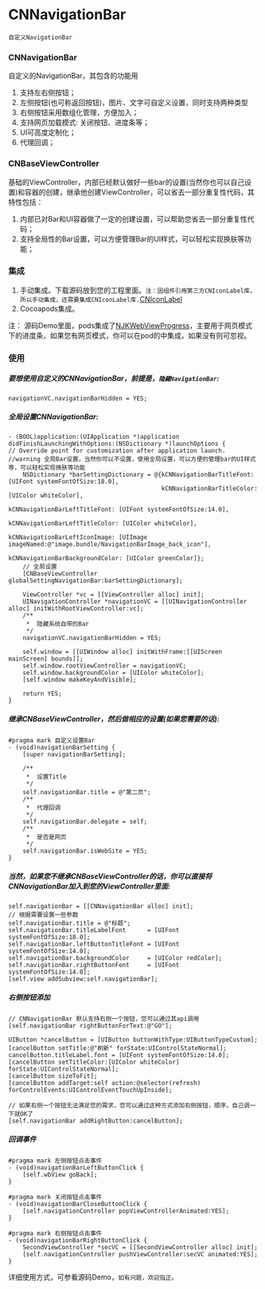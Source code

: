# CNNavigationBar
`自定义NavigationBar`

### CNNavigationBar
自定义的NavigationBar，其包含的功能用 
 
1. 支持左右侧按钮；
2. 左侧按钮(也可称返回按钮)，图片、文字可自定义设置，同时支持两种类型
3. 右侧按钮采用数组化管理，方便加入；
4. 支持网页加载模式: 关闭按钮、进度条等；
5. UI可高度定制化；
6. 代理回调；

### CNBaseViewController
基础的ViewController，内部已经默认做好一些bar的设置(当然你也可以自己设置)和容器的创建，继承他创建ViewController，可以省去一部分重复性代码，其特性包括：

1. 内部已对Bar和UI容器做了一定的创建设置，可以帮助您省去一部分重复性代码；
2. 支持全局性的Bar设置，可以方便管理Bar的UI样式，可以轻松实现换肤等功能；

### 集成
1. 手动集成。下载源码放到您的工程里面。`注：因组件引用第三方CNIconLabel库，所以手动集成，还需要集成CNIconLabel库.`[CNIconLabel](https://github.com/congni/CNIconLabel-OC)
2. Cocoapods集成。

注： 源码Demo里面，pods集成了[NJKWebViewProgress](https://github.com/ninjinkun/NJKWebViewProgress)，主要用于网页模式下的进度条，如果您有网页模式，你可以在pod的中集成，如果没有则可忽视。

### 使用
##### 要想使用自定义的CNNavigationBar，前提是，`隐藏NavigationBar`:

	navigationVC.navigationBarHidden = YES;

##### 全局设置CNNavigationBar:

	- (BOOL)application:(UIApplication *)application didFinishLaunchingWithOptions:(NSDictionary *)launchOptions {
    // Override point for customization after application launch.
	//warning 全局Bar设置，当然你可以不设置，使用全局设置，可以方便的管理bar的UI样式等，可以轻松实现换肤等功能
	    NSDictionary *barSettingDictionary = @{kCNNavigationBarTitleFont: [UIFont systemFontOfSize:18.0],
	                                           kCNNavigationBarTitleColor: [UIColor whiteColor],
	                                           kCNNavigationBarLeftTitleFont: [UIFont systemFontOfSize:14.0],
	                                           kCNNavigationBarLeftTitleColor: [UIColor whiteColor],
	                                           kCNNavigationBarLeftIconImage: [UIImage imageNamed:@"image.bundle/NavigationBarImage_back_icon"],
	                                           kCNNavigationBarBackgroundColor: [UIColor greenColor]};
	    // 全局设置
	    [CNBaseViewController globalSettingNavigationBar:barSettingDictionary];
	    
	    ViewController *vc = [[ViewController alloc] init];
	    UINavigationController *navigationVC = [[UINavigationController alloc] initWithRootViewController:vc];
	    /**
	     *  隐藏系统自带的Bar
	     */
	    navigationVC.navigationBarHidden = YES;
	    
	    self.window = [[UIWindow alloc] initWithFrame:[[UIScreen mainScreen] bounds]];
	    self.window.rootViewController = navigationVC;
	    self.window.backgroundColor = [UIColor whiteColor];
	    [self.window makeKeyAndVisible];
	    
	    return YES;
	}


##### 继承CNBaseViewController，然后做相应的设置(如果您需要的话):

	#pragma mark 自定义设置Bar
	- (void)navigationBarSetting {
	    [super navigationBarSetting];
	    
	    /**
	     *  设置Title
	     */
	    self.navigationBar.title = @"第二页";
	    /**
	     *  代理回调
	     */
	    self.navigationBar.delegate = self;
	    /**
	     *  是否是网页
	     */
	    self.navigationBar.isWebSite = YES;
	}

##### 当然，如果您不继承CNBaseViewController的话，你可以直接将CNNavigationBar加入到您的ViewController里面:

	self.navigationBar = [[CNNavigationBar alloc] init];
	// 根据需要设置一些参数
	self.navigationBar.title = @"标题";
    self.navigationBar.titleLabelFont      = [UIFont systemFontOfSize:18.0];
    self.navigationBar.leftButtonTitleFont = [UIFont systemFontOfSize:14.0];
    self.navigationBar.backgroundColor     = [UIColor redColor];
    self.navigationBar.rightButtonFont     = [UIFont systemFontOfSize:14.0];
	[self.view addSubview:self.navigationBar];
	
	
##### 右侧按钮添加

    // CNNavigationBar 默认支持右侧一个按钮，您可以通过其api调用
    [self.navigationBar rightButtonForText:@"GO"];
    
    UIButton *cancelButton = [UIButton buttonWithType:UIButtonTypeCustom];
    [cancelButton setTitle:@"刷新" forState:UIControlStateNormal];
    cancelButton.titleLabel.font = [UIFont systemFontOfSize:14.0];
    [cancelButton setTitleColor:[UIColor whiteColor] forState:UIControlStateNormal];
    [cancelButton sizeToFit];
    [cancelButton addTarget:self action:@selector(refresh) forControlEvents:UIControlEventTouchUpInside];
    
    // 如果右侧一个按钮无法满足您的需求，您可以通过这种方式添加右侧按钮，顺序，自己调一下就OK了
    [self.navigationBar addRightButton:cancelButton];

##### 回调事件

	#pragma mark 左侧按钮点击事件
	- (void)navigationBarLeftButtonClick {
	    [self.wbView goBack];
	}
	
	#pragma mark 关闭按钮点击事件
	- (void)navigationBarCloseButtonClick {
	    [self.navigationController popViewControllerAnimated:YES];
	}
	
	#pragma mark 右侧按钮点击事件
	- (void)navigationBarRightButtonClick {
	    SecondViewController *secVC = [[SecondViewController alloc] init];
	    [self.navigationController pushViewController:secVC animated:YES];
	}
	
 详细使用方式，可参看源码Demo，`如有问题，欢迎指正。`